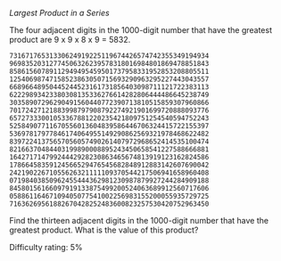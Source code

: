 *Largest Product in a Series*

The four adjacent digits in the 1000-digit number that have the greatest product are 9 x 9 x 8 x 9 = 5832.
    
    73167176531330624919225119674426574742355349194934
    96983520312774506326239578318016984801869478851843
    85861560789112949495459501737958331952853208805511
    12540698747158523863050715693290963295227443043557
    66896648950445244523161731856403098711121722383113
    62229893423380308135336276614282806444486645238749
    30358907296290491560440772390713810515859307960866
    70172427121883998797908792274921901699720888093776
    65727333001053367881220235421809751254540594752243
    52584907711670556013604839586446706324415722155397
    53697817977846174064955149290862569321978468622482
    83972241375657056057490261407972968652414535100474
    82166370484403199890008895243450658541227588666881
    16427171479924442928230863465674813919123162824586
    17866458359124566529476545682848912883142607690042
    24219022671055626321111109370544217506941658960408
    07198403850962455444362981230987879927244284909188
    84580156166097919133875499200524063689912560717606
    05886116467109405077541002256983155200055935729725
    71636269561882670428252483600823257530420752963450

Find the thirteen adjacent digits in the 1000-digit number that have the greatest product. What is the value of this product?

Difficulty rating: 5%
